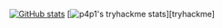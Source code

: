 [![GitHub stats](https://github-readme-stats.vercel.app/api?username=Vitriol1744&show_icons=true&theme=dark&count_private=true)](https://github.com/Vitriol1744/)
[![p4p1's tryhackme stats](https://raw.githubusercontent.com/Vitriol1744/Vitriol1744/master/assets/thm_propic.png)][tryhackme]
